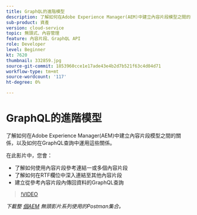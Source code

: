 ```yaml
---
title: GraphQL的進階模型
description: 了解如何在Adobe Experience Manager(AEM)中建立內容片段模型之間的關係，以及如何在GraphQL查詢中運用這些關係。
sub-product: 資產
version: cloud-service
topic: 無頭式、內容管理
feature: 內容片段、GraphQL API
role: Developer
level: Beginner
kt: 7620
thumbnail: 332859.jpg
source-git-commit: 1853960cce1e17ade43e4b2d7b521f63c4d04d71
workflow-type: tm+mt
source-wordcount: '117'
ht-degree: 0%

---
```



# GraphQL的進階模型

了解如何在Adobe Experience Manager(AEM)中建立內容片段模型之間的關係，以及如何在GraphQL查詢中運用這些關係。

在此影片中，您會：

+ 了解如何使用內容片段參考連結一或多個內容片段
+ 了解如何在RTF欄位中深入連結至其他內容片段
+ 建立從參考內容片段內傳回資料的GraphQL查詢

>[!VIDEO](https://video.tv.adobe.com/v/332859/?quality=12&learn=on)

_下載整 [個AEM](./assets/aem-headless-video-series.postman_collection.json) 無頭影片系列使用的Postman集合。_